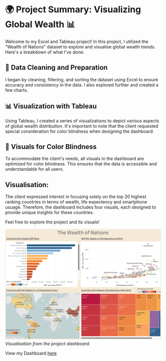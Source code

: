 # 🌍 Project Summary: Visualizing Global Wealth 📊

Welcome to my Excel and Tableau project! In this project, I utilized the "Wealth of Nations" dataset to explore and visualise global wealth trends. Here's a breakdown of what I've done:

## 🧹 Data Cleaning and Preparation

I began by cleaning, filtering, and sorting the dataset using Excel to ensure accuracy and consistency in the data. I also explored further and created a few charts. 

## 📊 Visualization with Tableau

Using Tableau, I created a series of visualizations to depict various aspects of global wealth distribution. It's important to note that the client requested special consideration for color blindness when designing the dashboard.

## 🎨 Visuals for Color Blindness

To accommodate the client's needs, all visuals in the dashboard are optimized for color blindness. This ensures that the data is accessible and understandable for all users.


## Visualisation:
The client expressed interest in focusing solely on the top 20 highest ranking countries in terms of wealth, life expectency and smartphone usuage. Therefore, the dashboard includes four visuals, each designed to provide unique insights for these countries.

Feel free to explore the project and its visuals!

![Project Visualization](https://github.com/Tamima-T/Wealth_of_Nations_Excel_and_Tableau_Project/blob/main/Screenshot%202024-04-07%20at%2017.58.19.png?raw=true)
*Visualisation from the project dashboard.*

View my Dashboard [here](https://public.tableau.com/app/profile/tamima.tarofdar/viz/WealthofNations-TT/Dashboard1?publish=yes)

